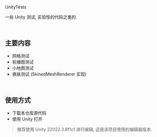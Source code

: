 UnityTests

一些 Unity 测试, 实验性的代码之类的.

<br/>

## 主要内容

- 网格测试
- 轮播图测试
- 小地图测试
- 换肤测试 (SkinedMeshRenderer 实现)

<br/>

## 使用方式

- 下载本仓库源代码
- 使用 Unity 打开

> 推荐使用 Unity 22022.3.8f1c1 进行编辑, 这是该项目使用的编辑器版本.